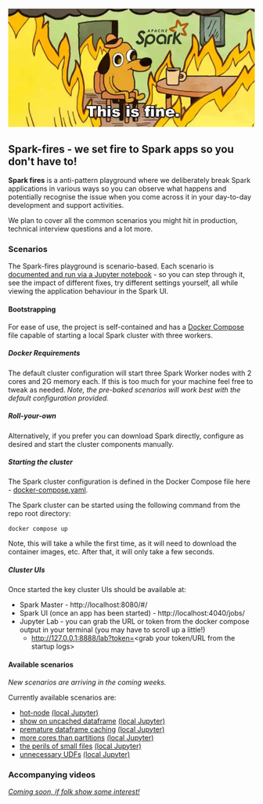 ![Spark-fires - we set fire to Spark apps so you don't have to!](notebooks/img/this-is-fine-spark.jpeg?raw=true)

## Spark-fires - we set fire to Spark apps so you don't have to!

**Spark fires** is a anti-pattern playground where we deliberately break Spark applications in various ways so you can observe what happens and potentially recognise the issue when you come across it in your day-to-day development and support activities.

We plan to cover all the common scenarios you might hit in production, technical interview questions and a lot more.

### Scenarios
The Spark-fires playground is scenario-based. Each scenario is [documented and run via a Jupyter notebook](notebooks) - so you can step through it, see the impact of different fixes, try different settings yourself, all while viewing the application behaviour in the Spark UI. 

#### Bootstrapping
For ease of use, the project is self-contained and has a [Docker Compose](https://docs.docker.com/compose/) file capable of starting a local Spark cluster with three workers. 

##### Docker Requirements
The default cluster configuration will start three Spark Worker nodes with 2 cores and 2G memory each. If this is too much for your machine feel free to tweak as needed. _Note, the pre-baked scenarios will work best with the default configuration provided._

##### Roll-your-own
Alternatively, if you prefer you can download Spark directly, configure as desired and start the cluster components manually. 

##### Starting the cluster
The Spark cluster configuration is defined in the Docker Compose file here - [docker-compose.yaml](docker-compose.yaml). 

The Spark cluster can be started using the following command from the repo root directory:
```
docker compose up
```

Note, this will take a while the first time, as it will need to download the container images, etc. After that, it will only take a few seconds.

##### Cluster UIs
Once started the key cluster UIs should be available at:
 * Spark Master - http://localhost:8080/#/
 * Spark UI (once an app has been started) - http://localhost:4040/jobs/
 * Jupyter Lab - you can grab the URL or token from the docker compose output in your terminal (you may have to scroll up a little!)
   * http://127.0.0.1:8888/lab?token=<grab your token/URL from the startup logs>

#### Available scenarios

*New scenarios are arriving in the coming weeks.*

Currently available scenarios are:
* [hot-node](notebooks/hot-node.ipynb) [(local Jupyter)](http://127.0.0.1:8888/lab/tree/work/hot-node.ipynb)
* [show on uncached dataframe](notebooks/show-on-uncached-df.ipynb) [(local Jupyter)](http://127.0.0.1:8888/lab/tree/work/show-on-uncached-df.ipynb)
* [premature dataframe caching](notebooks/premature-caching.ipynb) [(local Jupyter)](http://127.0.0.1:8888/lab/tree/work/premature-caching.ipynb)
* [more cores than partitions](notebooks/more-cores-than-partitions.ipynb) [(local Jupyter)](http://127.0.0.1:8888/lab/tree/work/more-cores-than-partitions.ipynb)
* [the perils of small files](notebooks/small-files-issues.ipynb) [(local Jupyter)](http://127.0.0.1:8888/lab/tree/work/small-files-issues.ipynb)
* [unnecessary UDFs](notebooks/unnecessary-udfs.ipynb) [(local Jupyter)](http://127.0.0.1:8888/lab/tree/work/unnecessary-udfs.ipynb)

### Accompanying videos

*[Coming soon, if folk show some interest!](https://www.youtube.com/@spark-fires-kz5qt/community)*
